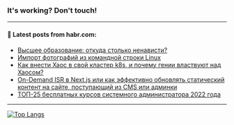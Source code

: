 ### It's working? Don't touch!

---
<!--
#### 🛠️ Technical stack:

![C++](https://img.shields.io/badge/C++-informational?logo=c%2B%2B&style=flat&logoColor=white&color=9C033A)
![Java](https://img.shields.io/badge/Java-informational?logo=java&style=flat&logoColor=white&color=007396)
![Kotlin](https://img.shields.io/badge/Kotlin-informational?logo=Kotlin&style=flat&logoColor=white&color=0095D5)
![JS](https://img.shields.io/badge/JS-informational?logo=javaScript&style=flat&logoColor=black&color=F7Df1E) <br>
![HTML5](https://img.shields.io/badge/HTML5-informational?logo=html5&style=flat&logoColor=white&color=E34F26)
![CSS3](https://img.shields.io/badge/CSS3-informational?logo=css3&style=flat&logoColor=white&color=157286)
![Sass](https://img.shields.io/badge/Saas-informational?logo=sass&style=flat&logoColor=white&color=hotpink)
![PHP](https://img.shields.io/badge/PHP-informational?logo=php&style=flat&logoColor=white&color=777BB4) <br>
![WebPAck](https://img.shields.io/badge/WebPack-informational?logo=webPack&style=flat&logoColor=white&color=FF6F00)
![Bootstrap](https://img.shields.io/badge/Bootstrap-informational?logo=Bootstrap&style=flat&logoColor=white&color=7952B3)
![MySQL](https://img.shields.io/badge/MySQL-informational?logo=MySQL&style=flat&logoColor=white&color=00f) <br>
![NodeJS](https://img.shields.io/badge/NodeJS-informational?logo=node.js&style=flat&logoColor=white&color=43853D)
![Spring](https://img.shields.io/badge/Spring-informational?logo=Spring&style=flat&logoColor=white&color=0A9EDC)
![Angular](https://img.shields.io/badge/Vue-informational?logo=vue.js&style=flat&logoColor=white&color=red)
![Git](https://img.shields.io/badge/Git-informational?logo=git&style=flat&logoColor=white&color=darkorange)

___
-->

#### 💬 Latest posts from habr.com:

<!-- BLOG-POST-LIST:START -->
- [Высшее образование: откуда столько ненависти?](https://habr.com/ru/post/688652/?utm_source=habrahabr&utm_medium=rss&utm_campaign=688652)
- [Импорт фотографий из командной строки Linux](https://habr.com/ru/post/688650/?utm_source=habrahabr&utm_medium=rss&utm_campaign=688650)
- [Как внести Хаос в свой кластер k8s, и почему гении властвуют над Хаосом?](https://habr.com/ru/post/688620/?utm_source=habrahabr&utm_medium=rss&utm_campaign=688620)
- [On-Demand ISR в Next.js или как эффективно обновлять статический контент на сайте, поступающий из CMS или админки](https://habr.com/ru/post/688630/?utm_source=habrahabr&utm_medium=rss&utm_campaign=688630)
- [ТОП-25 бесплатных курсов системного администратора 2022 года](https://habr.com/ru/post/688612/?utm_source=habrahabr&utm_medium=rss&utm_campaign=688612)
<!-- BLOG-POST-LIST:END -->

---

[![Top Langs](https://github-readme-stats.vercel.app/api/top-langs/?username=zloylis&layout=compact&hide_border=true&theme=dracula)](https://github.com/zloylis)
